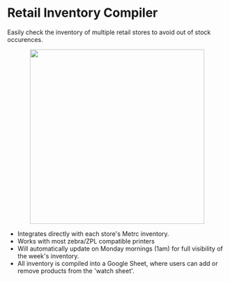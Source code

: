<h1><strong>Retail Inventory Compiler</strong></h1>
<p>Easily check the inventory of multiple retail stores to avoid out of stock occurences.</p>
<p><img style="display: block; margin-left: auto; margin-right: auto;" src="https://drive.google.com/uc?export=view&amp;id=1LPOA84uwndtcmyKYONdccg24pDUe1EfB" alt="" width="400" /></p>
<ul>
<li>Integrates directly with each store's Metrc inventory.</li>
<li>Works with most zebra/ZPL compatible printers</li>
<li>Will automatically update on Monday mornings (1am) for full visibility of the week's inventory.</li>
<li>All inventory is compiled into a Google Sheet, where users can add or remove products from the 'watch sheet'.</li>

